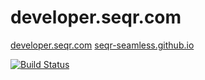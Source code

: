 developer.seqr.com
=======================

[developer.seqr.com](http://developer.seqr.com)
[seqr-seamless.github.io](http://seqr-seamless.github.io)

[![Build Status](https://travis-ci.org/seqr-seamless/seqr-seamless.github.io.png?branch=master)](https://travis-ci.org/seqr-seamless/seqr-seamless.github.io)